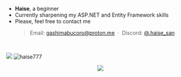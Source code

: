 - **Haise**, a beginner
- Currently sharpening my ASP.NET and Entity Framework skills
- Please, feel free to contact me
  > Email: [gashimabucoro@proton.me](mailto:gashimabucoro@proton.me) &nbsp;&middot;&nbsp; Discord: [@.haise_san](https://discord.com/users/374337303897702401)


<br>
<p float="left">
<img src="https://github-readme-stats.vercel.app/api/top-langs/?username=haise777&layout=donut&hide=shell,smalltalk&theme=tokyonight&hide_border=true&card_width=200"/>
<img src="https://github-readme-streak-stats.herokuapp.com/?user=haise777&theme=tokyonight&card_height=215&card_width=400&hide_border=true" alt="haise777"/>
</p>

<p align="center">
  <img src="https://skillicons.dev/icons?i=cs,dotnet,java,spring,ts,react,py,bash"/>
</p>
